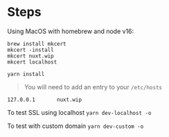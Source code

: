 # Steps

Using MacOS with homebrew and node v16:

```shell
brew install mkcert
mkcert -install
mkcert nuxt.wip
mkcert localhost

yarn install
```

> You will need to add an entry to your `/etc/hosts`

```
127.0.0.1       nuxt.wip
```

To test SSL using localhost
`yarn dev-localhost -o`

To test with custom domain
`yarn dev-custom -o`
